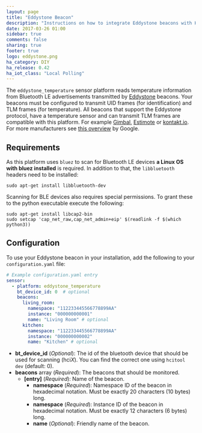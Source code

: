 ```yaml
---
layout: page
title: "Eddystone Beacon"
description: "Instructions on how to integrate Eddystone beacons with Home Assistant in order to receive temperature data."
date: 2017-03-26 01:00
sidebar: true
comments: false
sharing: true
footer: true
logo: eddystone.png
ha_category: DIY
ha_release: 0.42
ha_iot_class: "Local Polling"
---
```


The `eddystone_temperature` sensor platform reads temperature information from Bluetooth LE advertisements transmitted by [Eddystone](https://en.wikipedia.org/wiki/Eddystone_(Google)) beacons. Your beacons must be configured to transmit UID frames (for identification) and TLM frames (for temperature).
All beacons that support the Eddystone protocol, have a temperature sensor and can transmit TLM frames are compatible with this platform. For example [Gimbal](https://store.gimbal.com/collections/beacons/), [Estimote](http://estimote.com/) or [kontakt.io](https://kontakt.io/). For more manufacturers see [this overview](https://developers.google.com/beacons/eddystone#beacon_manufacturers) by Google.

## Requirements

As this platform uses `bluez` to scan for Bluetooth LE devices **a Linux OS with bluez installed** is required. In addition to that, the `libbluetooth` headers need to be installed:
```
sudo apt-get install libbluetooth-dev 
```

Scanning for BLE devices also requires special permissions. To grant these to the python executable execute the following:
```
sudo apt-get install libcap2-bin
sudo setcap 'cap_net_raw,cap_net_admin+eip' $(readlink -f $(which python3))
```

## Configuration

To use your Eddystone beacon in your installation, add the following to your `configuration.yaml` file:

```yaml
# Example configuration.yaml entry
sensor:
  - platform: eddystone_temperature
    bt_device_id: 0  # optional
    beacons:
      living_room:
        namespace: "112233445566778899AA"
        instance: "000000000001"
        name: "Living Room" # optional
      kitchen:
        namespace: "112233445566778899AA"
        instance: "000000000002"
        name: "Kitchen" # optional
```

- **bt_device_id** (*Optional*): The id of the bluetooth device that should be used for scanning (hci*X*). You can find the correct one using `hcitool dev` (default: 0). 
- **beacons** array (*Required*): The beacons that should be monitored.
  - **[entry]** (*Required*): Name of the beacon.
    - **namespace** (*Required*): Namespace ID of the beacon in hexadecimal notation. Must be exactly 20 characters (10 bytes) long.
    - **namespace** (*Required*): Instance ID of the beacon in hexadecimal notation. Must be exactly 12 characters (6 bytes) long.
    - **name** (*Optional*): Friendly name of the beacon.
